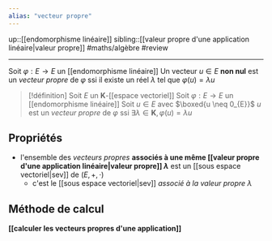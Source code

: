 ```yaml
---
alias: "vecteur propre"
---
```

up::[[endomorphisme linéaire]]
sibling::[[valeur propre d'une application linéaire|valeur propre]]
#maths/algèbre #review 

----
Soit $\varphi: E \to E$ un [[endomorphisme linéaire]]
Un vecteur $u \in E$ **non nul** est un _vecteur propre_ de $\varphi$ ssi il existe un réel $\lambda$ tel que $\varphi(u) = \lambda u$

> [!définition] 
> Soit $E$ un $\mathbf{K}$-[[espace vectoriel]]
> Soit $\varphi: E \to E$ un [[endomorphisme linéaire]]
> Soit $u \in E$ avec $\boxed{u \neq 0_{E}}$
> $u$ est un _vecteur propre_ de $\varphi$ ssi $\exists \lambda \in \mathbf{K}, \varphi(u)=\lambda u$

## Propriétés

 - l'ensemble des _vecteurs propres_ **associés à une même [[valeur propre d'une application linéaire|valeur propre]] $\lambda$** est un [[sous espace vectoriel|sev]] de $(E, +, \cdot)$
     - c'est le [[sous espace vectoriel|sev]] _associé à la valeur propre $\lambda$_

## Méthode de calcul
**[[calculer les vecteurs propres d'une application]]**
